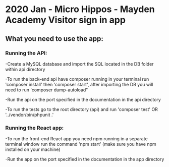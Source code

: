 # 2020 Jan - Micro Hippos - Mayden Academy Visitor sign in app
## What you need to use the app:

### Running the API:
-Create a MySQL database and import the SQL located in the DB folder within api directory

-To run the back-end api have composer running in your terminal run 'composer install' then 'composer start', after importing the DB you will need to run 'composer dump-autoload"

-Run the api on the port specified in the documentation in the api directory

-To run the tests go to the root directory (api) and run 'composer test' OR '../vendor/bin/phpunit .'

### Running the React app:
-To run the front-end React app you need npm running in a separate terminal window run the command 'npm start' (make sure you have npm installed on your machine)

-Run the app on the port specified in the documentation in the app directory
